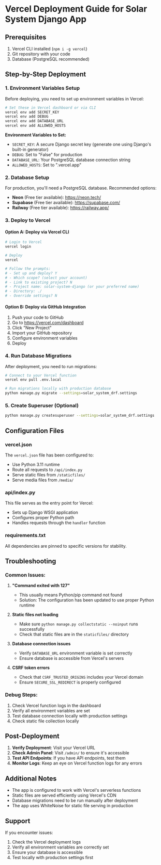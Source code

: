 # Vercel Deployment Guide for Solar System Django App

## Prerequisites
1. Vercel CLI installed (`npm i -g vercel`)
2. Git repository with your code
3. Database (PostgreSQL recommended)

## Step-by-Step Deployment

### 1. Environment Variables Setup
Before deploying, you need to set up environment variables in Vercel:

```bash
# Set these in Vercel dashboard or via CLI
vercel env add SECRET_KEY
vercel env add DEBUG
vercel env add DATABASE_URL
vercel env add ALLOWED_HOSTS
```

**Environment Variables to Set:**
- `SECRET_KEY`: A secure Django secret key (generate one using Django's built-in generator)
- `DEBUG`: Set to "False" for production
- `DATABASE_URL`: Your PostgreSQL database connection string
- `ALLOWED_HOSTS`: Set to ".vercel.app"

### 2. Database Setup
For production, you'll need a PostgreSQL database. Recommended options:
- **Neon** (Free tier available): https://neon.tech/
- **Supabase** (Free tier available): https://supabase.com/
- **Railway** (Free tier available): https://railway.app/

### 3. Deploy to Vercel

#### Option A: Deploy via Vercel CLI
```bash
# Login to Vercel
vercel login

# Deploy
vercel

# Follow the prompts:
# - Set up and deploy? Y
# - Which scope? (select your account)
# - Link to existing project? N
# - Project name: solar-system-django (or your preferred name)
# - Directory: ./
# - Override settings? N
```

#### Option B: Deploy via GitHub Integration
1. Push your code to GitHub
2. Go to https://vercel.com/dashboard
3. Click "New Project"
4. Import your GitHub repository
5. Configure environment variables
6. Deploy

### 4. Run Database Migrations
After deployment, you need to run migrations:

```bash
# Connect to your Vercel function
vercel env pull .env.local

# Run migrations locally with production database
python manage.py migrate --settings=solar_system_drf.settings
```

### 5. Create Superuser (Optional)
```bash
python manage.py createsuperuser --settings=solar_system_drf.settings
```

## Configuration Files

### vercel.json
The `vercel.json` file has been configured to:
- Use Python 3.11 runtime
- Route all requests to `/api/index.py`
- Serve static files from `/staticfiles/`
- Serve media files from `/media/`

### api/index.py
This file serves as the entry point for Vercel:
- Sets up Django WSGI application
- Configures proper Python path
- Handles requests through the `handler` function

### requirements.txt
All dependencies are pinned to specific versions for stability.

## Troubleshooting

### Common Issues:

1. **"Command exited with 127"**
   - This usually means Python/pip command not found
   - Solution: The configuration has been updated to use proper Python runtime

2. **Static files not loading**
   - Make sure `python manage.py collectstatic --noinput` runs successfully
   - Check that static files are in the `staticfiles/` directory

3. **Database connection issues**
   - Verify `DATABASE_URL` environment variable is set correctly
   - Ensure database is accessible from Vercel's servers

4. **CSRF token errors**
   - Check that `CSRF_TRUSTED_ORIGINS` includes your Vercel domain
   - Ensure `SECURE_SSL_REDIRECT` is properly configured

### Debug Steps:
1. Check Vercel function logs in the dashboard
2. Verify all environment variables are set
3. Test database connection locally with production settings
4. Check static file collection locally

## Post-Deployment

1. **Verify Deployment**: Visit your Vercel URL
2. **Check Admin Panel**: Visit `/admin/` to ensure it's accessible
3. **Test API Endpoints**: If you have API endpoints, test them
4. **Monitor Logs**: Keep an eye on Vercel function logs for any errors

## Additional Notes

- The app is configured to work with Vercel's serverless functions
- Static files are served efficiently using Vercel's CDN
- Database migrations need to be run manually after deployment
- The app uses WhiteNoise for static file serving in production

## Support

If you encounter issues:
1. Check the Vercel deployment logs
2. Verify all environment variables are correctly set
3. Ensure your database is accessible
4. Test locally with production settings first
